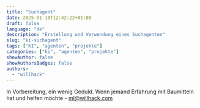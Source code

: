 ```yaml
---
title: "Suchagent"
date: 2025-01-10T12:42:22+01:00
draft: false
language: "de"
description: "Erstellung und Verwendung eines Suchagenten"
slug: "ki-suchagent"
tags: ["KI", "agenten", "projekte"]
categories: ["ki", "agenten", "projekte"]
showAuthor: false
showAuthorsBadges: false
authors:
  - "willhack"
---
```


In Vorbereitung, ein wenig Geduld. Wenn jemand Erfahrung mit Baumitteln hat und helfen möchte - ml@willhack.com
